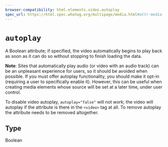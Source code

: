 ```yaml
---
browser-compatibility: html.elements.video.autoplay
spec_url: https://html.spec.whatwg.org/multipage/media.html#attr-media-autoplay
---
```


# `autoplay`

A Boolean attribute; if specified, the video automatically begins to play back as soon as it can do so without stopping to finish loading the data.

**Note**: Sites that automatically play audio (or video with an audio track) can be an unpleasant experience for users, so it should be avoided when possible. If you must offer autoplay functionality, you should make it opt-in (requiring a user to specifically enable it). However, this can be useful when creating media elements whose source will be set at a later time, under user control.

To disable video autoplay, `autoplay="false"` will not work; the video will autoplay if the attribute is there in the `<video>` tag at all. To remove autoplay the attribute needs to be removed altogether.

## Type

Boolean
